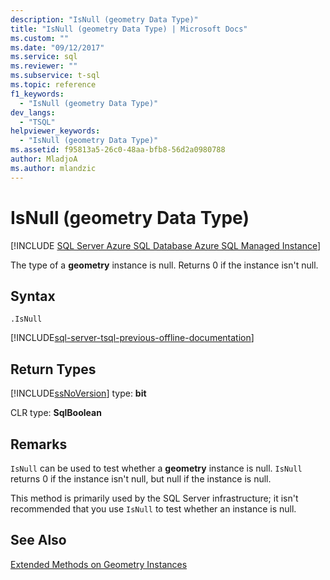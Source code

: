 ```yaml
---
description: "IsNull (geometry Data Type)"
title: "IsNull (geometry Data Type) | Microsoft Docs"
ms.custom: ""
ms.date: "09/12/2017"
ms.service: sql
ms.reviewer: ""
ms.subservice: t-sql
ms.topic: reference
f1_keywords: 
  - "IsNull (geometry Data Type)"
dev_langs: 
  - "TSQL"
helpviewer_keywords: 
  - "IsNull (geometry Data Type)"
ms.assetid: f95813a5-26c0-48aa-bfb8-56d2a0980788
author: MladjoA
ms.author: mlandzic 
---
```

# IsNull (geometry Data Type)
[!INCLUDE [SQL Server Azure SQL Database Azure SQL Managed Instance](../../includes/applies-to-version/sql-asdb-asdbmi.md)]

The type of a **geometry** instance is null. Returns 0 if the instance isn't null.
  
## Syntax  
  
```  
.IsNull  
```  
  
[!INCLUDE[sql-server-tsql-previous-offline-documentation](../../includes/sql-server-tsql-previous-offline-documentation.md)]

## Return Types
 [!INCLUDE[ssNoVersion](../../includes/ssnoversion-md.md)] type: **bit**  
  
 CLR type: **SqlBoolean**  
  
## Remarks  
 `IsNull` can be used to test whether a **geometry** instance is null. `IsNull` returns 0 if the instance isn't null, but null if the instance is null.  
  
 This method is primarily used by the SQL Server infrastructure; it isn't recommended that you use `IsNull` to test whether an instance is null.  
  

## See Also  
 [Extended Methods on Geometry Instances](../../t-sql/spatial-geometry/extended-methods-on-geometry-instances.md)  
  
  

